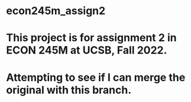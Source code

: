 # econ245m_assign2
# This project is for assignment 2 in ECON 245M at UCSB, Fall 2022.
# Attempting to see if I can merge the original with this branch.